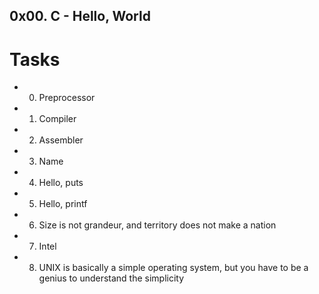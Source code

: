 ## 0x00. C - Hello, World
# Tasks

* 0. Preprocessor

* 1. Compiler

* 2. Assembler

* 3. Name

* 4. Hello, puts

* 5. Hello, printf

* 6. Size is not grandeur, and territory does not make a nation

* 7. Intel

* 8. UNIX is basically a simple operating system, but you have to be a genius to understand the simplicity
